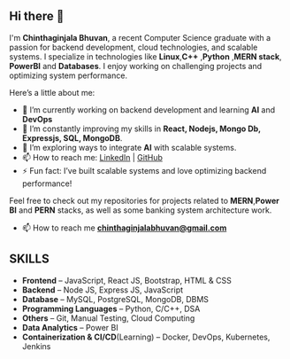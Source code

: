 ## Hi there 👋

I'm **Chinthaginjala Bhuvan**, a recent Computer Science graduate with a passion for backend development, cloud technologies, and scalable systems. I specialize in technologies like **Linux**,**C++** ,**Python** ,**MERN stack**, **PowerBI** and  **Databases**. I enjoy working on challenging projects and optimizing system performance.

Here’s a little about me:

- 🔭 I’m currently working on backend development and learning **AI** and  **DevOps**
- 🌱 I’m constantly improving my skills in **React, Nodejs, Mongo Db, Expressjs, SQL, MongoDB**.
- 🤔 I’m exploring ways to integrate **AI** with scalable systems.
- 📫 How to reach me: [LinkedIn](https://www.linkedin.com/in/bhuvan19) | [GitHub](https://github.com/ChinthaginjalaBhuvan)
- ⚡ Fun fact: I’ve built scalable systems and love optimizing backend performance!

Feel free to check out my repositories for projects related to **MERN**,**Power BI** and  **PERN** stacks, as well as some banking system architecture work.

- 📫 How to reach me **chinthaginjalabhuvan@gmail.com**



## SKILLS

- **Frontend** – JavaScript, React JS, Bootstrap, HTML & CSS
- **Backend** – Node JS, Express JS, JavaScript
- **Database** – MySQL, PostgreSQL, MongoDB, DBMS
- **Programming Languages** – Python, C/C++, DSA
- **Others** – Git, Manual Testing, Cloud Computing
- **Data Analytics** – Power BI
- **Containerization & CI/CD**(Learning) – Docker, DevOps, Kubernetes, Jenkins
  


